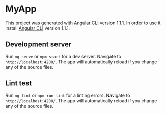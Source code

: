 # MyApp

This project was generated with [Angular CLI](https://github.com/angular/angular-cli) version 1.1.1.
In order to use it install [Angular CLI](https://github.com/angular/angular-cli) version 1.1.1.

## Development server

Run `ng serve` or `npm start` for a dev server. Navigate to `http://localhost:4200/`. The app will automatically reload if you change any of the source files.

## Lint test

Run `ng lint` or `npm run lint` for a linting errors. Navigate to `http://localhost:4200/`. The app will automatically reload if you change any of the source files.
